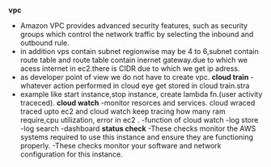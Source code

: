  **vpc**
- Amazon VPC provides advanced security features, such as security groups which control the network traffic by
selecting the inbound and outbound rule.
- in addition vps contain subnet regionwise may be 4 to 6,subnet contain route table and route table contain inernet gateway.due to which we 
acess internet in ec2.there is CIDR due to which we get ip adress. 
- as developer point of view we do not have to create vpc.
**cloud train**
-whatever action performed in cloud eye get stored in cloud train.stra
- example like start instance,stop instance, create lambda fn.(user activity traceced).
**cloud watch**
-monitor resorces and services.
cloud wraced traced upto ec2 and cloud watch keep tracing how many ram require,cpu
utilization, error in ec2 .
-function of cloud watch
-log store 
-log search
-dashboard
**status check**
-These checks monitor the AWS systems required to use this instance and ensure they are functioning properly.
-These checks monitor your software and network configuration for this instance.














 


